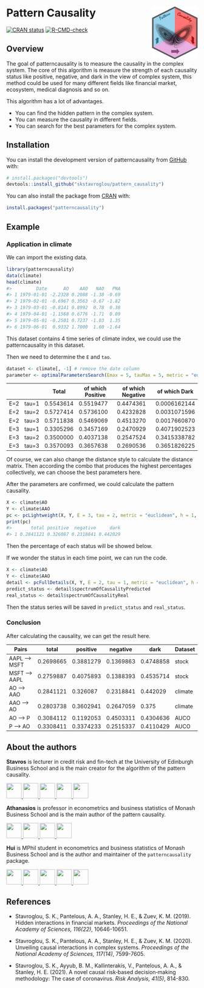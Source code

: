 
<!-- README.md is generated from README.Rmd. Please edit that file -->

# Pattern Causality <img src='man/figures/logo.png' align="right" height="139" />

<!-- badges: start -->

[![CRAN
status](https://www.r-pkg.org/badges/version/patterncausality)](https://cran.r-project.org/package=patterncausality)
[![R-CMD-check](https://github.com/skstavroglou/pattern_causality/actions/workflows/R-CMD-check.yaml/badge.svg)](https://github.com/skstavroglou/pattern_causality/actions/workflows/R-CMD-check.yaml)
<!-- badges: end -->

## Overview

The goal of patterncausality is to measure the causality in the complex
system. The core of this algorithm is measure the strength of each
causality status like positive, negative, and dark in the view of
complex system, this method could be used for many different fields like
financial market, ecosystem, medical diagnosis and so on.

This algorithm has a lot of advantages.

- You can find the hidden pattern in the complex system.
- You can measure the causality in different fields.
- You can search for the best parameters for the complex system.

## Installation

You can install the development version of patterncausality from
[GitHub](https://github.com/skstavroglou/pattern_causality) with:

``` r
# install.packages("devtools")
devtools::install_github("skstavroglou/pattern_causality")
```

You can also install the package from
[CRAN](https://CRAN.R-project.org/package=patterncausality) with:

``` r
install.packages("patterncausality")
```

## Example

### Application in climate

We can import the existing data.

``` r
library(patterncausality)
data(climate)
head(climate)
#>         Date      AO    AAO   NAO   PNA
#> 1 1979-01-01 -2.2328 0.2088 -1.38 -0.69
#> 2 1979-02-01 -0.6967 0.3563 -0.67 -1.82
#> 3 1979-03-01 -0.8141 0.8992  0.78  0.38
#> 4 1979-04-01 -1.1568 0.6776 -1.71  0.09
#> 5 1979-05-01 -0.2501 0.7237 -1.03  1.35
#> 6 1979-06-01  0.9332 1.7000  1.60 -1.64
```

This dataset contains 4 time series of climate index, we could use the
patterncausality in this dataset.

Then we need to determine the `E` and `tao`.

``` r
dataset <- climate[, -1] # remove the date column
parameter <- optimalParametersSearch(Emax = 5, tauMax = 5, metric = "euclidean", dataset = dataset)
```

|     |       | Total     | of which Positive | of which Negative | of which Dark |
|-----|-------|-----------|-------------------|-------------------|---------------|
| E=2 | tau=1 | 0.5543614 | 0.5519477         | 0.4474361         | 0.0006162144  |
| E=2 | tau=2 | 0.5727414 | 0.5736100         | 0.4232828         | 0.0031071596  |
| E=2 | tau=3 | 0.5711838 | 0.5469069         | 0.4513270         | 0.0017660870  |
| E=3 | tau=1 | 0.3305296 | 0.3457169         | 0.2470929         | 0.4071902523  |
| E=3 | tau=2 | 0.3500000 | 0.4037138         | 0.2547524         | 0.3415338782  |
| E=3 | tau=3 | 0.3570093 | 0.3657638         | 0.2690536         | 0.3651826225  |

Of course, we can also change the distance style to calculate the
distance matrix. Then according the combo that produces the highest
percentages collectively, we can choose the best parameters here.

After the parameters are confirmed, we could calculate the pattern
causality.

``` r
X <- climate$AO
Y <- climate$AAO
pc <- pcLightweight(X, Y, E = 3, tau = 2, metric = "euclidean", h = 1, weighted = TRUE, tpb=FALSE)
print(pc)
#>       total positive  negative     dark
#> 1 0.2841121 0.326087 0.2318841 0.442029
```

Then the percentage of each status will be showed below.

If we wonder the status in each time point, we can run the code.

``` r
X <- climate$AO
Y <- climate$AAO
detail <- pcFullDetails(X, Y, E = 2, tau = 1, metric = "euclidean", h = 3, weighted = TRUE)
predict_status <- detail$spectrumOfCausalityPredicted
real_status <- detail$spectrumOfCausalityReal
```

Then the status series will be saved in `predict_status` and
`real_status`.

### Conclusion

After calculating the causality, we can get the result here.

| Pairs         | total     | positive  | negative  | dark      | Dataset |
|---------------|-----------|-----------|-----------|-----------|---------|
| AAPL –\> MSFT | 0.2698665 | 0.3881279 | 0.1369863 | 0.4748858 | stock   |
| MSFT –\> AAPL | 0.2759887 | 0.4075893 | 0.1388393 | 0.4535714 | stock   |
| AO –\> AAO    | 0.2841121 | 0.326087  | 0.2318841 | 0.442029  | climate |
| AAO –\> AO    | 0.2803738 | 0.3602941 | 0.2647059 | 0.375     | climate |
| AO –\> P      | 0.3084112 | 0.1192053 | 0.4503311 | 0.4304636 | AUCO    |
| P –\> AO      | 0.3308411 | 0.3374233 | 0.2515337 | 0.4110429 | AUCO    |

## About the authors

**Stavros** is lecturer in credit risk and fin-tech at the University of
Edinburgh Business School and is the main creator for the algorithm of
the pattern causality.

<a href="mailto:stavros.k.stavroglou@gmail.com">
<img src="https://raw.githubusercontent.com/FortAwesome/Font-Awesome/6.x/svgs/solid/envelope.svg" width="40" height="40"/>
</a> <a href="https://github.com/skstavroglou">
<img src="https://raw.githubusercontent.com/FortAwesome/Font-Awesome/6.x/svgs/brands/github.svg" width="40" height="40"/>
</a> <a href="https://orcid.org/0000-0003-3931-0391">
<img src="https://raw.githubusercontent.com/FortAwesome/Font-Awesome/6.x/svgs/brands/orcid.svg" width="40" height="40"/>
</a>
<a href="https://www.linkedin.com/in/stavros-k-stavroglou-5b1995324/">
<img src="https://raw.githubusercontent.com/FortAwesome/Font-Awesome/6.x/svgs/brands/linkedin.svg" width="40" height="40"/>
</a>
<a href="https://scholar.google.co.uk/citations?user=jpSj6xgAAAAJ&hl=en">
<img src="https://raw.githubusercontent.com/FortAwesome/Font-Awesome/6.x/svgs/brands/google.svg" width="40" height="40"/>
</a>

**Athanasios** is professor in econometrics and business statistics of
Monash Business School and is the main author of the pattern causality.

<a href="mailto:Athanasios.Pantelous@monash.edu">
<img src="https://raw.githubusercontent.com/FortAwesome/Font-Awesome/6.x/svgs/solid/envelope.svg" width="40" height="40"/>
</a> <a href="https://orcid.org/0000-0001-5738-1471">
<img src="https://raw.githubusercontent.com/FortAwesome/Font-Awesome/6.x/svgs/brands/orcid.svg" width="40" height="40"/>
</a>
<a href="https://www.linkedin.com/in/athanasios-pantelous-6129513b/">
<img src="https://raw.githubusercontent.com/FortAwesome/Font-Awesome/6.x/svgs/brands/linkedin.svg" width="40" height="40"/>
</a>
<a href="https://scholar.google.gr/citations?user=ZMaiiQwAAAAJ&hl=en">
<img src="https://raw.githubusercontent.com/FortAwesome/Font-Awesome/6.x/svgs/brands/google.svg" width="40" height="40"/>
</a>

**Hui** is MPhil student in econometrics and business statistics of
Monash Business School and is the author and maintainer of the
`patterncausality` package.

<a href="mailto:huiw1128@gmail.com">
<img src="https://raw.githubusercontent.com/FortAwesome/Font-Awesome/6.x/svgs/solid/envelope.svg" width="40" height="40"/>
</a> <a href="https://github.com/wanghui5801">
<img src="https://raw.githubusercontent.com/FortAwesome/Font-Awesome/6.x/svgs/brands/github.svg" width="40" height="40"/>
</a> <a href="https://orcid.org/0009-0006-0095-0243">
<img src="https://raw.githubusercontent.com/FortAwesome/Font-Awesome/6.x/svgs/brands/orcid.svg" width="40" height="40"/>
</a> <a href="https://www.linkedin.com/in/hui-wang-29b30029b/">
<img src="https://raw.githubusercontent.com/FortAwesome/Font-Awesome/6.x/svgs/brands/linkedin.svg" width="40" height="40"/>
</a>
<a href="https://scholar.google.com/citations?view_op=list_works&hl=en&user=_FRaLycAAAAJ">
<img src="https://raw.githubusercontent.com/FortAwesome/Font-Awesome/6.x/svgs/brands/google.svg" width="40" height="40"/>
</a>

## References

- Stavroglou, S. K., Pantelous, A. A., Stanley, H. E., & Zuev, K. M.
  (2019). Hidden interactions in financial markets. *Proceedings of the
  National Academy of Sciences, 116(22)*, 10646-10651.

- Stavroglou, S. K., Pantelous, A. A., Stanley, H. E., & Zuev, K. M.
  (2020). Unveiling causal interactions in complex systems. *Proceedings
  of the National Academy of Sciences, 117(14)*, 7599-7605.

- Stavroglou, S. K., Ayyub, B. M., Kallinterakis, V., Pantelous, A. A.,
  & Stanley, H. E. (2021). A novel causal risk‐based decision‐making
  methodology: The case of coronavirus. *Risk Analysis, 41(5)*, 814-830.
